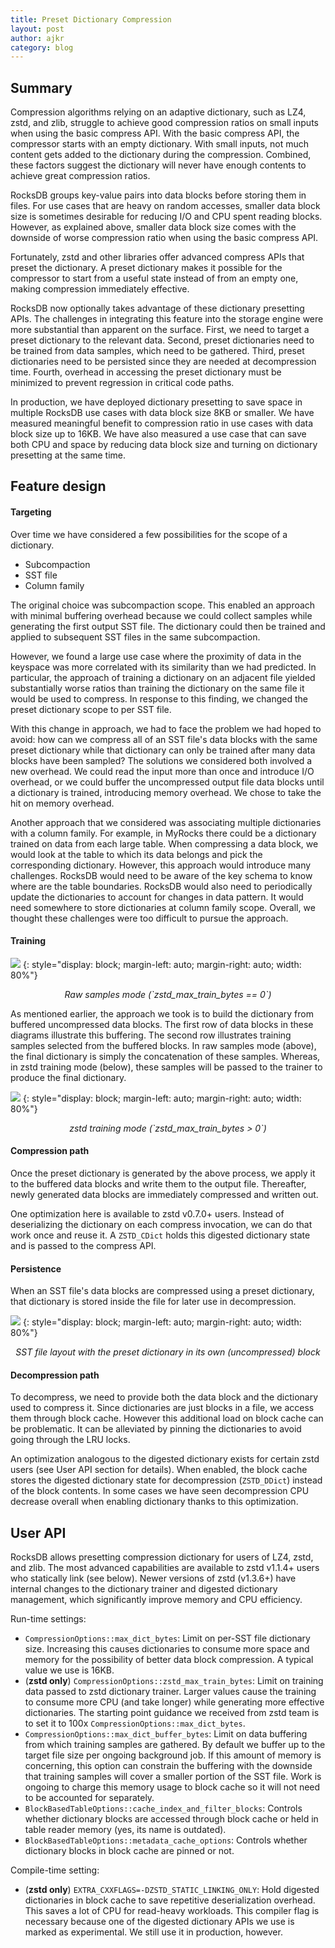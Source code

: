```yaml
---
title: Preset Dictionary Compression
layout: post
author: ajkr
category: blog
---
```


## Summary

Compression algorithms relying on an adaptive dictionary, such as LZ4, zstd, and zlib, struggle to achieve good compression ratios on small inputs when using the basic compress API.
With the basic compress API, the compressor starts with an empty dictionary.
With small inputs, not much content gets added to the dictionary during the compression.
Combined, these factors suggest the dictionary will never have enough contents to achieve great compression ratios.

RocksDB groups key-value pairs into data blocks before storing them in files.
For use cases that are heavy on random accesses, smaller data block size is sometimes desirable for reducing I/O and CPU spent reading blocks.
However, as explained above, smaller data block size comes with the downside of worse compression ratio when using the basic compress API.

Fortunately, zstd and other libraries offer advanced compress APIs that preset the dictionary.
A preset dictionary makes it possible for the compressor to start from a useful state instead of from an empty one, making compression immediately effective.

RocksDB now optionally takes advantage of these dictionary presetting APIs.
The challenges in integrating this feature into the storage engine were more substantial than apparent on the surface.
First, we need to target a preset dictionary to the relevant data.
Second, preset dictionaries need to be trained from data samples, which need to be gathered.
Third, preset dictionaries need to be persisted since they are needed at decompression time.
Fourth, overhead in accessing the preset dictionary must be minimized to prevent regression in critical code paths.

In production, we have deployed dictionary presetting to save space in multiple RocksDB use cases with data block size 8KB or smaller.
We have measured meaningful benefit to compression ratio in use cases with data block size up to 16KB.
We have also measured a use case that can save both CPU and space by reducing data block size and turning on dictionary presetting at the same time.

## Feature design
#### Targeting

Over time we have considered a few possibilities for the scope of a dictionary.

- Subcompaction
- SST file
- Column family

The original choice was subcompaction scope.
This enabled an approach with minimal buffering overhead because we could collect samples while generating the first output SST file.
The dictionary could then be trained and applied to subsequent SST files in the same subcompaction.

However, we found a large use case where the proximity of data in the keyspace was more correlated with its similarity than we had predicted.
In particular, the approach of training a dictionary on an adjacent file yielded substantially worse ratios than training the dictionary on the same file it would be used to compress.
In response to this finding, we changed the preset dictionary scope to per SST file.

With this change in approach, we had to face the problem we had hoped to avoid: how can we compress all of an SST file's data blocks with the same preset dictionary while that dictionary can only be trained after many data blocks have been sampled?
The solutions we considered both involved a new overhead.
We could read the input more than once and introduce I/O overhead, or we could buffer the uncompressed output file data blocks until a dictionary is trained, introducing memory overhead.
We chose to take the hit on memory overhead.

Another approach that we considered was associating multiple dictionaries with a column family.
For example, in MyRocks there could be a dictionary trained on data from each large table.
When compressing a data block, we would look at the table to which its data belongs and pick the corresponding dictionary.
However, this approach would introduce many challenges.
RocksDB would need to be aware of the key schema to know where are the table boundaries.
RocksDB would also need to periodically update the dictionaries to account for changes in data pattern.
It would need somewhere to store dictionaries at column family scope.
Overall, we thought these challenges were too difficult to pursue the approach.

#### Training

![](/static/images/dictcmp/dictcmp_raw_sampled.png)
{: style="display: block; margin-left: auto; margin-right: auto; width: 80%"}
<p align="center"><i>
Raw samples mode (`zstd_max_train_bytes == 0`)
</i></p>

As mentioned earlier, the approach we took is to build the dictionary from buffered uncompressed data blocks.
The first row of data blocks in these diagrams illustrate this buffering.
The second row illustrates training samples selected from the buffered blocks.
In raw samples mode (above), the final dictionary is simply the concatenation of these samples.
Whereas, in zstd training mode (below), these samples will be passed to the trainer to produce the final dictionary.

![](/static/images/dictcmp/dictcmp_zstd_trained.png)
{: style="display: block; margin-left: auto; margin-right: auto; width: 80%"}
<p align="center"><i>
zstd training mode (`zstd_max_train_bytes > 0`)
</i></p>

#### Compression path

Once the preset dictionary is generated by the above process, we apply it to the buffered data blocks and write them to the output file.
Thereafter, newly generated data blocks are immediately compressed and written out.

One optimization here is available to zstd v0.7.0+ users.
Instead of deserializing the dictionary on each compress invocation, we can do that work once and reuse it.
A `ZSTD_CDict` holds this digested dictionary state and is passed to the compress API.

#### Persistence

When an SST file's data blocks are compressed using a preset dictionary, that dictionary is stored inside the file for later use in decompression.

![](/static/images/dictcmp/dictcmp_sst_blocks.png)
{: style="display: block; margin-left: auto; margin-right: auto; width: 80%"}
<p align="center"><i>
SST file layout with the preset dictionary in its own (uncompressed) block
</i></p>

#### Decompression path

To decompress, we need to provide both the data block and the dictionary used to compress it.
Since dictionaries are just blocks in a file, we access them through block cache.
However this additional load on block cache can be problematic.
It can be alleviated by pinning the dictionaries to avoid going through the LRU locks.

An optimization analogous to the digested dictionary exists for certain zstd users (see User API section for details).
When enabled, the block cache stores the digested dictionary state for decompression (`ZSTD_DDict`) instead of the block contents.
In some cases we have seen decompression CPU decrease overall when enabling dictionary thanks to this optimization.

## User API

RocksDB allows presetting compression dictionary for users of LZ4, zstd, and zlib.
The most advanced capabilities are available to zstd v1.1.4+ users who statically link (see below).
Newer versions of zstd (v1.3.6+) have internal changes to the dictionary trainer and digested dictionary management, which significantly improve memory and CPU efficiency.

Run-time settings:

- `CompressionOptions::max_dict_bytes`: Limit on per-SST file dictionary size. Increasing this causes dictionaries to consume more space and memory for the possibility of better data block compression. A typical value we use is 16KB.
- (**zstd only**) `CompressionOptions::zstd_max_train_bytes`: Limit on training data passed to zstd dictionary trainer. Larger values cause the training to consume more CPU (and take longer) while generating more effective dictionaries. The starting point guidance we received from zstd team is to set it to 100x `CompressionOptions::max_dict_bytes`.
- `CompressionOptions::max_dict_buffer_bytes`: Limit on data buffering from which training samples are gathered. By default we buffer up to the target file size per ongoing background job. If this amount of memory is concerning, this option can constrain the buffering with the downside that training samples will cover a smaller portion of the SST file. Work is ongoing to charge this memory usage to block cache so it will not need to be accounted for separately.
- `BlockBasedTableOptions::cache_index_and_filter_blocks`: Controls whether dictionary blocks are accessed through block cache or held in table reader memory (yes, its name is outdated).
- `BlockBasedTableOptions::metadata_cache_options`: Controls whether dictionary blocks in block cache are pinned or not.

Compile-time setting:

- (**zstd only**) `EXTRA_CXXFLAGS=-DZSTD_STATIC_LINKING_ONLY`: Hold digested dictionaries in block cache to save repetitive deserialization overhead. This saves a lot of CPU for read-heavy workloads. This compiler flag is necessary because one of the digested dictionary APIs we use is marked as experimental. We still use it in production, however.

